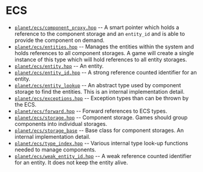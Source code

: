# ECS

* [`planet/ecs/component_proxy.hpp`](./component_proxy.hpp) -- A smart pointer which holds a reference to the component storage and an `entity_id` and is able to provide the component on demand.
* [`planet/ecs/entities.hpp`](./entities.hpp) -- Manages the entities within the system and holds references to all component storages. A game will create a single instance of this type which will hold references to all entity storages.
* [`planet/ecs/entity.hpp`](./entity.hpp) -- An entity.
* [`planet/ecs/entity_id.hpp`](./entity_id.hpp) -- A strong reference counted identifier for an entity.
* [`planet/ecs/entity_lookup`](./entity_lookup.hpp) -- An abstract type used by component storage to find the entities. This is an internal implementation detail.
* [`planet/ecs/exceptions.hpp`](./exceptions.hpp) -- Exception types than can be thrown by the ECS.
* [`planet/ecs/forward.hpp`](./forward.hpp) -- Forward references to ECS types.
* [`planet/ecs/storage.hpp`](./storage.hpp) -- Component storage. Games should group components into individual storages.
* [`planet/ecs/storage_base`](./storage_base.hpp) -- Base class for component storages. An internal implementation detail.
* [`planet/ecs/type_index.hpp`](./type_index.hpp) -- Various internal type look-up functions needed to manage components.
* [`planet/ecs/weak_entity_id.hpp`](./weak_entity_id.hpp) -- A weak reference counted identifier for an entity. It does not keep the entity alive.
